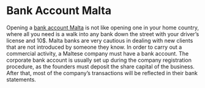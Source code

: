 # Bank Account Malta
Opening a [bank account Malta](https://wamo.io/blog/how-to-open-bank-account-malta) is not like opening one in your home country, where all you need is a walk into any bank down the street with your driver’s license and 10$. Malta banks are very cautious in dealing with new clients that are not introduced by someone they know.
In order to carry out a commercial activity, a Maltese company must have a bank account. The corporate bank account is usually set up during the company registration procedure, as the founders must deposit the share capital of the business. After that, most of the company’s transactions will be reflected in their bank statements.
